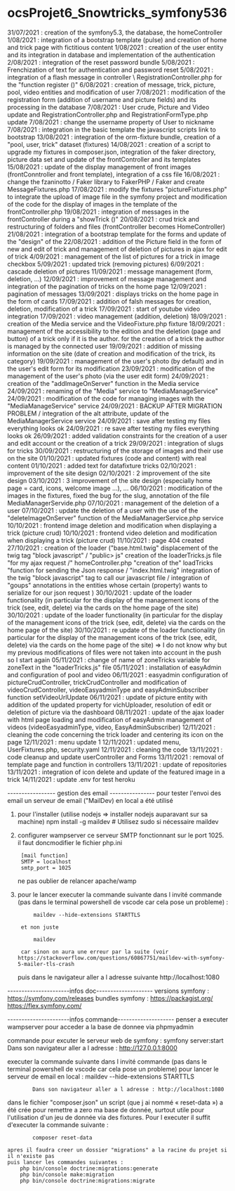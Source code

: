 # ocsProjet6_Snowtricks_symfony536
31/07/2021 : creation of the symfony5.3, the database, the homeController
1/08/2021 : integration of a bootstrap template (pulse) and creation of home and trick page with fictitious content
1/08/2021 : creation of the user entity and its integration in database and implementation of the authentication
2/08/2021 : integration of the reset password bundle 
5/08/2021 : Frenchization of text for authentication and password reset 
5/08/2021 : integration of a flash message in controller \ RegistrationController.php for the "function register ()"
6/08/2021 : creation of message, trick, picture, pool, video entities and modification of user 
7/08/2021 : modification of the registration form (addition of username and picture fields) and its processing in the database
7/08/2021 : User crude, Picture and Video update and RegistrationController.php and RegistrationFormType.php update
7/08/2021 : change the username property of User to nickname
7/08/2021 : integration in the basic template the javascript scripts link to bootstrap
13/08/2021 : integration of the orm-fixture bundle, creation of a "pool, user, trick" dataset (fixtures)
14/08/2021 : creation of a script to upgrade my fixtures in composer.json, integration of the faker directory, picture data set and update of the frontController and its templates
15/08/2021 : update of the display management of front images (frontConntroller and front template), integration of a css file
16/08/2021 : change the fzaninotto / Faker library to FakerPHP / Faker and create MessageFixtures.php
17/08/2021 : modify the fixtures "pictureFixtures.php" to integrate the upload of image file in the symfony project and modification of the code for the display of images in the template of the frontController.php
19/08/2021 : integration of messages in the frontController during a "showTrick ()"
20/08/2021 : crud trick and restructuring of folders and files (frontController becomes HomeController)
21/08/2021 : integration of a bootstrap template for the forms and update of the "design" of the 
22/08/2021 : addition of the Picture field in the form of new and edit of trick and management of deletion of pictures in ajax for edit of trick
4/09/2021 : management of the list of pictures for a trick in image checkbox 
5/09/2021 : updated trick (removing pictures)
6/09/2021 : cascade deletion of pictures
11/09/2021 : message management (form, deletion, ...)
12/09/2021 : improvement of message management and integration of the pagination of tricks on the home page 
12/09/2021 : pagination of messages
13/09/2021 : displays tricks on the home page in the form of cards
17/09/2021 : addition of falsh messages for creation, deletion, modification of a trick
17/09/2021 : start of youtube video integration
17/09/2021 : video management (addition, deletion)
18/09/2021 : creation of the Media service and the VideoFixture.php fixture
18/09/2021 : management of the accessibility to the edition and the deletion (page and button) of a trick only if it is the author. for the creation of a trick the author is managed by the connected user
19/09/2021 : addition of missing information on the site (date of creation and modification of the trick, its category)
19/09/2021 : management of the user's photo (by default) and in the user's edit form for its modification
23/09/2021 : modification of the management of the user's photo (via the user edit form)
24/09/2021 : creation of the "addImageOnServer" function in the Media service
24/09/2021 : renaming of the "Media" service to "MediaManageService"
24/09/2021 : modification of the code for managing images with the "MediaManageService" service 
24/09/2021 : BACKUP AFTER MIGRATION PROBLEM / integration of the alt attribute, update of the MediaManagerService service 
24/09/2021 : save after testing my files everything looks ok
24/09/2021 : re save after testing my files everything looks ok
26/09/2021 : added validation constraints for the creation of a user and edit account or the creation of a trick
29/09/2021 : integration of slugs for tricks
30/09/2021 : restructuring of the storage of images and their use on the site
01/10/2021 : updated fixtures (code and content) with real content
01/10/2021 : added text for datafixture tricks
02/10/2021 : improvement of the site design
02/10/2021 : 2 improvement of the site design
03/10/2021 : 3 improvement of the site design (especially home page = card, icons, welcome image ...), ... 
06/10/2021 : modification of the images in the fixtures, fixed the bug for the slug, annotation of the file MediaManagerServide.php
07/10/2021 : management of the deletion of a user
07/10/2021 : update the deletion of a user with the use of the "deleteImageOnServer" function of the MediaManagerService.php service
10/10/2021 : frontend image deletion and modification when displaying a trick (picture crud)
10/10/2021 : frontend video deletion and modification when displaying a trick (picture crud)
11/10/2021 : page 404 created
27/10/2021 : creation of the loader ("base.html.twig" displacement of the twig tag "block javascript" / "public> js" creation of the loaderTricks.js file "for my ajax request /" homeController.php "creation of the" loadTricks "function for sending the Json response / "index.html.twig" integration of the twig "block javascript" tag to call our javascript file / integration of "goups" annotations in the entities whose certain (property) wants to serialize for our json request )
30/10/2021 : update of the loader functionality (in particular for the display of the management icons of the trick (see, edit, delete) via the cards on the home page of the site)
30/10/2021 : update of the loader functionality (in particular for the display of the management icons of the trick (see, edit, delete) via the cards on the home page of the site)
30/10/2021 : re update of the loader functionality (in particular for the display of the management icons of the trick (see, edit, delete) via the cards on the home page of the site) => I do not know why but my previous modifications of files were not taken into account in the push so I start again 
05/11/2021 : change of name of zoneTricks variable for zoneText in the "loaderTricks.js" file
05/11/2021 : installation of easyAdmin and configuration of pool and video
06/11/2021 : easyadmin configuration of pictureCrudController, trickCrudController and modification of videoCrudController, videoEasyadminType and easyAdminSubscriber function setVideoUrlUpdate
06/11/2021 : update of picture entity with addition of the updated property for vichUploader, resolution of edit or deletion of picture via the dashboard 
08/11/2021 : update of the ajax loader with html page loading and modification of easyAdmin management of videos (videoEasyadminType, video, EasyAdminSubscriber)
12/11/2021 : cleaning the code concerning the trick loader and centering its icon on the page
12/11/2021 : menu update 1
12/11/2021 : updated menu, UserFixtures.php, security.yaml
12/11/2021 : cleaning the code
13/11/2021 : code cleanup and update userController and Forms
13/11/2021 : removal of template page and function in controllers
13/11/2021 : update of repositories 
13/11/2021 : integration of icon delete and update of the featured image in a trick
14/11/2021 : update .env for test heroku

----------------- gestion des email ----------------
pour tester l'envoi des email un serveur de email ("MailDev) en local a été utilisé

1) pour l'installer (utilise nodejs => installer nodejs auparavant sur sa machine)
    npm install -g maildev # Utilisez sudo si nécessaire
    maildev

2) configurer wampserver
    ce serveur SMTP fonctionnant sur le port 1025.
    il faut doncmodifier le fichier php.ini

        [mail function]
        SMTP = localhost
        smtp_port = 1025

    ne pas oublier de relancer apache/wamp
3) pour le lancer
    executer la commande suivante dans l invité commande (pas dans le terminal powershell de vscode car cela pose un probleme) :
            
            maildev --hide-extensions STARTTLS
        
        et non juste
            
            maildev

        car sinon on aura une erreur par la suite (voir https://stackoverflow.com/questions/60867751/maildev-with-symfony-5-mailer-tls-crash

    puis dans le navigateur aller a l adresse suivante
    http://localhost:1080


----------------------infos doc--------------------
versions symfony : https://symfony.com/releases
bundles symfony :
    https://packagist.org/
    https://flex.symfony.com/

----------------------infos commande--------------------
penser a executer wampserver pour acceder a la base de donnee via phpmyadmin

commande pour excuter le serveur web de symfony :
    symfony server:start
    Dans son navigateur aller a l adresse : http://127.0.0.1:8000

 executer la commande suivante dans l invité commande (pas dans le terminal powershell de vscode car cela pose un probleme) pour lancer le serveur de email en local : 
            maildev --hide-extensions STARTTLS

            Dans son navigateur aller a l adresse : http://localhost:1080

dans le fichier "composer.json" un script (que j ai nommé « reset-data ») a été crée pour remettre a zero ma base de donnée, surtout utile pour l'utilisation d'un jeu de donnée via des fixtures. Pour l executer il suffit d'executer la commande suivante :
            
            composer reset-data
    
    apres il faudra creer un dossier "migrations" a la racine du projet si il n'existe pas
    puis lancer les commandes suivantes :
        php bin/console doctrine:migrations:generate
        php bin/console make:migration
        php bin/console doctrine:migrations:migrate